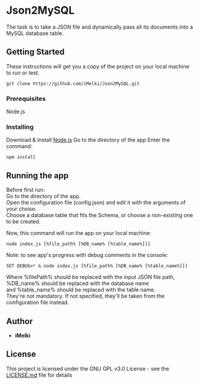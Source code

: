 # Json2MySQL
The task is to take a JSON file and dynamically pass all its documents into a MySQL database table.


## Getting Started
These instructions will get you a copy of the project on your local machine to run or test. 
```
git clone https://github.com/iMelki/Json2MySQL.git
```


### Prerequisites
Node.js


### Installing
Download & Install [Node.js](https://nodejs.org/en/)
Go to the directory of the app
Enter the command:
```
npm install
```



## Running the app
Before first run:  
Go to the directory of the app.  
Open the configuration file (config.json) and edit it with the arguments of your choise.  
Choose a database table that fits the Schema, or choose a non-existing one to be created.  
  
Now, this command will run the app on your local machine:

```
node index.js [%file_path% [%DB_name% [%table_name%]]]
```
  
Note: to see app's progress with debug comments in the console:
```
SET DEBUG=* & node index.js [%file_path% [%DB_name% [%table_name%]]]
``` 
  
Where %filePath% should be replaced with the input JSON file path,  
%DB_name% should be replaced with the database name  
and %table_name% should be replaced with the table name.  
They're not mandatory. If not specified, they'll be taken from the configuration file instead.  



## Author
* **iMelki** 


## License
This project is licensed under the GNU GPL v3.0 License - see the [LICENSE.md](LICENSE.md) file for details

